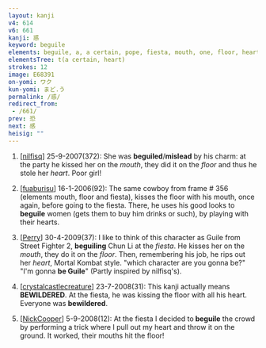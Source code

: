 ```yaml
---
layout: kanji
v4: 614
v6: 661
kanji: 惑
keyword: beguile
elements: beguile, a, a certain, pope, fiesta, mouth, one, floor, heart
elementsTree: t(a certain, heart)
strokes: 12
image: E68391
on-yomi: ワク
kun-yomi: まど.う
permalink: /惑/
redirect_from:
 - /661/
prev: 恐
next: 感
heisig: ""
---
```


1) [<a href="http://kanji.koohii.com/profile/nilfisq">nilfisq</a>] 25-9-2007(372): She was <strong>beguiled</strong>/<strong>mislead</strong> by his charm: at the party he kissed her on the <em>mouth</em>, they did it on the <em>floor </em>and thus he stole her<em> heart</em>. Poor girl!

2) [<a href="http://kanji.koohii.com/profile/fuaburisu">fuaburisu</a>] 16-1-2006(92): The same cowboy from frame # 356 (elements mouth, floor and fiesta), kisses the floor with his mouth, once again, before going to the fiesta. There, he uses his good looks to<strong> beguile</strong> women (gets them to buy him drinks or such), by playing with their hearts.

3) [<a href="http://kanji.koohii.com/profile/Perry">Perry</a>] 30-4-2009(37): I like to think of this character as Guile from Street Fighter 2, <strong>beguiling</strong> Chun Li at the <em>fiesta</em>. He kisses her on the <em>mouth</em>, they do it on the <em>floor</em>. Then, remembering his job, he rips out her <em>heart</em>, Mortal Kombat style. &quot;which character are you gonna be?&quot; &quot;I&#039;m gonna <strong>be Guile</strong>&quot; (Partly inspired by nilfisq&#039;s).

4) [<a href="http://kanji.koohii.com/profile/crystalcastlecreature">crystalcastlecreature</a>] 23-7-2008(31): This kanji actually means <strong>BEWILDERED</strong>. At the fiesta, he was kissing the floor with all his heart. Everyone was <strong>bewildered</strong>.

5) [<a href="http://kanji.koohii.com/profile/NickCooper">NickCooper</a>] 5-9-2008(12): At the fiesta I decided to<strong> beguile</strong> the crowd by performing a trick where I pull out my heart and throw it on the ground. It worked, their mouths hit the floor!

